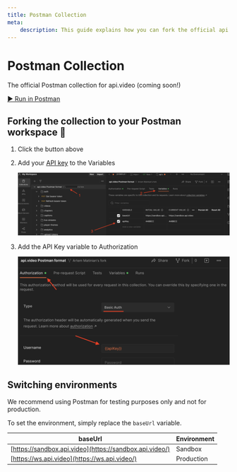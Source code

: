 ```yaml
---
title: Postman Collection
meta: 
    description: This guide explains how you can fork the official api.video Postman collection.
---
```


# Postman Collection

The official Postman collection for api.video (coming soon!)

<a href="https://app.getpostman.com/run-collection/25448896-f974b6d5-45b0-4569-a58b-f1cb316f6fec?action=collection%2Ffork&collection-url=entityId%3D25448896-f974b6d5-45b0-4569-a58b-f1cb316f6fec%26entityType%3Dcollection%26workspaceId%3D74b4417e-4bc0-4f4f-b4e0-c67afa0fc760" class="custom-api-video-button">
  ▶ Run in Postman
</a>

## Forking the collection to your Postman workspace 🍴

1. Click the button above
2. Add your [API key](https://dashboard.api.video/project-settings/api-keys) to the Variables

   ![Adding api.video API keys as Postman variables](/_assets/postman-1.png)

3. Add the API Key variable to Authorization

   ![Adding the API key as a variable for Postman authorization](/_assets/postman-2.png)

## Switching environments

We recommend using Postman for testing purposes only and not for production.

To set the environment, simply replace the `baseUrl` variable.

| baseUrl                                                 | Environment |
| ------------------------------------------------------- | ----------- |
| [https://sandbox.api.video](https://sandbox.api.video/) | Sandbox     |
| [https://ws.api.video](https://ws.api.video/)           | Production  |
